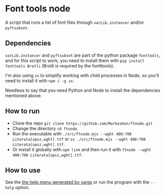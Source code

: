 # Font tools node

A script that runs a list of font files through `varLib.instancer` and/or `pyftsubset`.

## Dependencies

`varLib.instancer` and `pyftsubset` are part of the python package `fonttools`, and for this script to work, you need to install them with `pip install fonttools Brotli` (Brotli is required by the fontttools).

I'm also using `zx` to simplify working with child processes in Node, so you'll need to install it with `npm i -g zx`.

Needless to say that you need Python and Node to install the dependencies mentioned above.

## How to run

- Clone the repo `git clone https://github.com/MarkosKon/ftnode.git`
- Change the directory `cd ftnode`.
- Run the executable with `./src/ftnode.mjs --wght 400:700 Literata[opsz,wght].ttf` or `zx ./src/ftnode.mjs --wght 400:700 Literata[opsz,wght].ttf`.
- Or install it globally with `npm link` and then run it with `ftnode --wght 400:700 Literata[opsz,wght].ttf`.

## How to use

See the [the help menu generated by yargs](help.txt) or run the program with the `--help` option.
